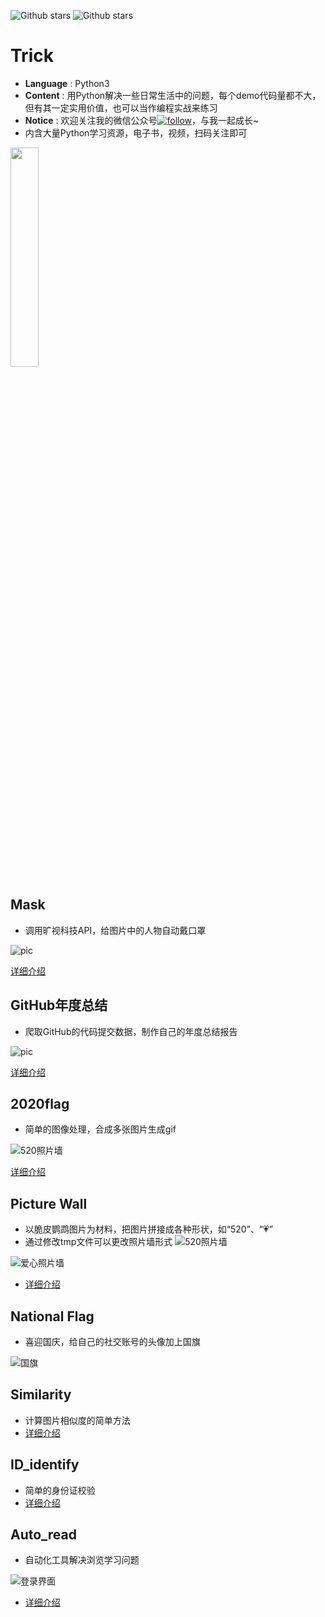 ﻿![Github stars](https://img.shields.io/github/stars/librauee/Trick.svg)
![Github stars](https://img.shields.io/github/forks/librauee/Trick.svg)




# Trick

* **Language** : Python3
* **Content** : 用Python解决一些日常生活中的问题，每个demo代码量都不大，但有其一定实用价值，也可以当作编程实战来练习
* **Notice** : 欢迎关注我的微信公众号[![follow](https://img.shields.io/badge/老肥-码码码-brightgreen.svg)](https://mp.weixin.qq.com/mp/profile_ext?action=home&__biz=MzkyMTAwMjQ4NA==&scene=124#wechat_redirect)，与我一起成长~
* 内含大量Python学习资源，电子书，视频，扫码关注即可
<img src="https://github.com/librauee/Reptile/blob/master/image/vx_qrcode.png" width = "30%" height = "30%" div align=center />


## Mask

* 调用旷视科技API，给图片中的人物自动戴口罩


![pic](https://github.com/librauee/Trick/blob/master/mask/a.jpg)


[详细介绍](https://mp.weixin.qq.com/s/pUNy-CbMsZqf08-SDDtt1Q)

## GitHub年度总结

* 爬取GitHub的代码提交数据，制作自己的年度总结报告

![pic](https://github.com/librauee/Trick/blob/master/github_annual_report/a.png)

[详细介绍](https://mp.weixin.qq.com/s/X4G8EUZHLQTi_eRrqN9PwA)



## 2020flag

* 简单的图像处理，合成多张图片生成gif

![520照片墙](https://github.com/librauee/Trick/blob/master/2020flag/a.gif)

[详细介绍](https://mp.weixin.qq.com/s/wLs1sFCnz2VbT4xsroqJbw)

## Picture Wall

* 以脆皮鹦鹉图片为材料，把图片拼接成各种形状，如“520”、“💗”
* 通过修改tmp文件可以更改照片墙形式
![520照片墙](https://github.com/librauee/Trick/blob/master/520picture/picturewall520.png)

![爱心照片墙](https://github.com/librauee/Trick/blob/master/520picture/picturewall.png)

* [详细介绍](https://mp.weixin.qq.com/s/pjPkq1C73z79cFAnzmoYKg)

## National Flag

* 喜迎国庆，给自己的社交账号的头像加上国旗

![国旗](https://github.com/librauee/Trick/blob/master/national_flag_head/new_head.jpg)

## Similarity

* 计算图片相似度的简单方法
* [详细介绍](https://mp.weixin.qq.com/s/8zbrLKhbn-ktzV-qDDEBIA)

## ID_identify

* 简单的身份证校验
* [详细介绍](https://mp.weixin.qq.com/s/7L8zcPLcWf0lNZGMZZrw6w)

## Auto_read

* 自动化工具解决浏览学习问题

![登录界面](https://github.com/librauee/Trick/blob/master/auto_read/login.png)

* [详细介绍](https://mp.weixin.qq.com/s/C8OtX5AfC7mbQY_h9JvodA)


